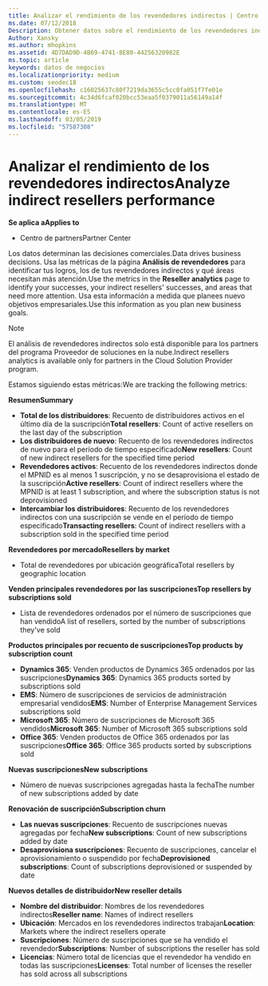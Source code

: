 ```yaml
---
title: Analizar el rendimiento de los revendedores indirectos | Centro de partners
ms.date: 07/12/2018
Description: Obtener datos sobre el rendimiento de los revendedores indirectos para identificar los éxitos, así como las áreas que pueden que necesite más atención.
Author: Xansky
ms.author: mhopkins
ms.assetid: 4D7DAD9D-4B69-4741-8E80-44256320982E
ms.topic: article
keywords: datos de negocios
ms.localizationpriority: medium
ms.custom: seodec18
ms.openlocfilehash: c16025637c80f7219da3655c5cc8fa051f7fe01e
ms.sourcegitcommit: 4c34d6fcaf020bcc53eaa5f0379011a56149a14f
ms.translationtype: MT
ms.contentlocale: es-ES
ms.lasthandoff: 03/05/2019
ms.locfileid: "57587308"
---
```

# <a name="analyze-indirect-resellers-performance"></a><span data-ttu-id="24cc1-104">Analizar el rendimiento de los revendedores indirectos</span><span class="sxs-lookup"><span data-stu-id="24cc1-104">Analyze indirect resellers performance</span></span> 

<span data-ttu-id="24cc1-105">**Se aplica a**</span><span class="sxs-lookup"><span data-stu-id="24cc1-105">**Applies to**</span></span>
- <span data-ttu-id="24cc1-106">Centro de partners</span><span class="sxs-lookup"><span data-stu-id="24cc1-106">Partner Center</span></span>

<span data-ttu-id="24cc1-107">Los datos determinan las decisiones comerciales.</span><span class="sxs-lookup"><span data-stu-id="24cc1-107">Data drives business decisions.</span></span> <span data-ttu-id="24cc1-108">Usa las métricas de la página **Análisis de revendedores** para identificar tus logros, los de tus revendedores indirectos y qué áreas necesitan más atención.</span><span class="sxs-lookup"><span data-stu-id="24cc1-108">Use the metrics in the **Reseller analytics** page to identify your successes, your indirect resellers' successes, and areas that need more attention.</span></span> <span data-ttu-id="24cc1-109">Usa esta información a medida que planees nuevo objetivos empresariales.</span><span class="sxs-lookup"><span data-stu-id="24cc1-109">Use this information as you plan new business goals.</span></span>

> [!NOTE]
> <span data-ttu-id="24cc1-110">El análisis de revendedores indirectos solo está disponible para los partners del programa Proveedor de soluciones en la nube.</span><span class="sxs-lookup"><span data-stu-id="24cc1-110">Indirect resellers analytics is available only for partners in the Cloud Solution Provider program.</span></span>

<span data-ttu-id="24cc1-111">Estamos siguiendo estas métricas:</span><span class="sxs-lookup"><span data-stu-id="24cc1-111">We are tracking the following metrics:</span></span>

<span data-ttu-id="24cc1-112">**Resumen**</span><span class="sxs-lookup"><span data-stu-id="24cc1-112">**Summary**</span></span>  
 - <span data-ttu-id="24cc1-113">**Total de los distribuidores**: Recuento de distribuidores activos en el último día de la suscripción</span><span class="sxs-lookup"><span data-stu-id="24cc1-113">**Total resellers**: Count of active resellers on the last day of the subscription</span></span>  
 - <span data-ttu-id="24cc1-114">**Los distribuidores de nuevo**: Recuento de los revendedores indirectos de nuevo para el período de tiempo especificado</span><span class="sxs-lookup"><span data-stu-id="24cc1-114">**New resellers**: Count of new indirect resellers for the specified time period</span></span>  
 - <span data-ttu-id="24cc1-115">**Revendedores activos**: Recuento de los revendedores indirectos donde el MPNID es al menos 1 suscripción, y no se desaprovisiona el estado de la suscripción</span><span class="sxs-lookup"><span data-stu-id="24cc1-115">**Active resellers**: Count of indirect resellers where the MPNID is at least 1 subscription, and where the subscription status is not deprovisioned</span></span>  
 - <span data-ttu-id="24cc1-116">**Intercambiar los distribuidores**: Recuento de los revendedores indirectos con una suscripción se vende en el período de tiempo especificado</span><span class="sxs-lookup"><span data-stu-id="24cc1-116">**Transacting resellers**: Count of indirect resellers with a subscription sold in the specified time period</span></span>  

<span data-ttu-id="24cc1-117">**Revendedores por mercado**</span><span class="sxs-lookup"><span data-stu-id="24cc1-117">**Resellers by market**</span></span>  
 - <span data-ttu-id="24cc1-118">Total de revendedores por ubicación geográfica</span><span class="sxs-lookup"><span data-stu-id="24cc1-118">Total resellers by geographic location</span></span>  

<span data-ttu-id="24cc1-119">**Venden principales revendedores por las suscripciones**</span><span class="sxs-lookup"><span data-stu-id="24cc1-119">**Top resellers by subscriptions sold**</span></span>
 - <span data-ttu-id="24cc1-120">Lista de revendedores ordenados por el número de suscripciones que han vendido</span><span class="sxs-lookup"><span data-stu-id="24cc1-120">A list of resellers, sorted by the number of subscriptions they've sold</span></span>  

<span data-ttu-id="24cc1-121">**Productos principales por recuento de suscripciones**</span><span class="sxs-lookup"><span data-stu-id="24cc1-121">**Top products by subscription count**</span></span>  
 - <span data-ttu-id="24cc1-122">**Dynamics 365**: Venden productos de Dynamics 365 ordenados por las suscripciones</span><span class="sxs-lookup"><span data-stu-id="24cc1-122">**Dynamics 365**: Dynamics 365 products sorted by subscriptions sold</span></span>  
 - <span data-ttu-id="24cc1-123">**EMS**: Número de suscripciones de servicios de administración empresarial vendidos</span><span class="sxs-lookup"><span data-stu-id="24cc1-123">**EMS**: Number of Enterprise Management Services subscriptions sold</span></span>  
 - <span data-ttu-id="24cc1-124">**Microsoft 365**: Número de suscripciones de Microsoft 365 vendidos</span><span class="sxs-lookup"><span data-stu-id="24cc1-124">**Microsoft 365**: Number of Microsoft 365 subscriptions sold</span></span>  
 - <span data-ttu-id="24cc1-125">**Office 365**: Venden productos de Office 365 ordenados por las suscripciones</span><span class="sxs-lookup"><span data-stu-id="24cc1-125">**Office 365**: Office 365 products sorted by subscriptions sold</span></span>  

<span data-ttu-id="24cc1-126">**Nuevas suscripciones**</span><span class="sxs-lookup"><span data-stu-id="24cc1-126">**New subscriptions**</span></span>  
 - <span data-ttu-id="24cc1-127">Número de nuevas suscripciones agregadas hasta la fecha</span><span class="sxs-lookup"><span data-stu-id="24cc1-127">The number of new subscriptions added by date</span></span>  

<span data-ttu-id="24cc1-128">**Renovación de suscripción**</span><span class="sxs-lookup"><span data-stu-id="24cc1-128">**Subscription churn**</span></span>  
 - <span data-ttu-id="24cc1-129">**Las nuevas suscripciones**: Recuento de suscripciones nuevas agregadas por fecha</span><span class="sxs-lookup"><span data-stu-id="24cc1-129">**New subscriptions**: Count of new subscriptions added by date</span></span>  
 - <span data-ttu-id="24cc1-130">**Desaprovisiona suscripciones**: Recuento de suscripciones, cancelar el aprovisionamiento o suspendido por fecha</span><span class="sxs-lookup"><span data-stu-id="24cc1-130">**Deprovisioned subscriptions**: Count of subscriptions deprovisioned or suspended by date</span></span>  

<span data-ttu-id="24cc1-131">**Nuevos detalles de distribuidor**</span><span class="sxs-lookup"><span data-stu-id="24cc1-131">**New reseller details**</span></span>  
 - <span data-ttu-id="24cc1-132">**Nombre del distribuidor**: Nombres de los revendedores indirectos</span><span class="sxs-lookup"><span data-stu-id="24cc1-132">**Reseller name**: Names of indirect resellers</span></span>  
 - <span data-ttu-id="24cc1-133">**Ubicación**: Mercados en los revendedores indirectos trabajan</span><span class="sxs-lookup"><span data-stu-id="24cc1-133">**Location**: Markets where the indirect resellers operate</span></span>  
 - <span data-ttu-id="24cc1-134">**Suscripciones**: Número de suscripciones que se ha vendido el revendedor</span><span class="sxs-lookup"><span data-stu-id="24cc1-134">**Subscriptions**: Number of subscriptions the reseller has sold</span></span>  
 - <span data-ttu-id="24cc1-135">**Licencias**: Número total de licencias que el revendedor ha vendido en todas las suscripciones</span><span class="sxs-lookup"><span data-stu-id="24cc1-135">**Licenses**: Total number of licenses the reseller has sold across all subscriptions</span></span>  
  
  